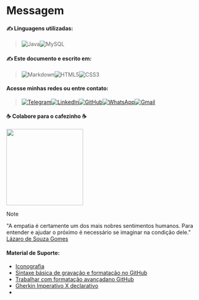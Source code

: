# Messagem
 
#### :writing_hand: Linguagens utilizadas:

>![Java](https://img.shields.io/badge/java-%23ED8B00.svg?style=for-the-badge&logo=openjdk&logoColor=white)![MySQL](https://img.shields.io/badge/MySQL-00000F?style=for-the-badge&logo=mysql&logoColor=white)

#### :writing_hand: Este documento e escrito em:

> ![Markdown](https://img.shields.io/badge/Markdown-000?style=for-the-badge&logo=markdown)![HTML5](https://img.shields.io/badge/HTML5-E34F26?style=for-the-badge&logo=html5&logoColor=white)![CSS3](https://img.shields.io/badge/CSS3-1572B6?style=for-the-badge&logo=css3&logoColor=white)

#### Acesse minhas redes ou entre contato:

> [![Telegram](https://img.shields.io/badge/Telegram-000?style=for-the-badge&logo=telegram&logoColor=2CA5E0)](https://t.me/Carlaol)[![LinkedIn](https://img.shields.io/badge/LinkedIn-0077B5?style=for-the-badge&logo=linkedin&logoColor=white)](https://www.linkedin.com/in/carlos-eduardo-dos-s-figueiredo/)[![GitHub](https://img.shields.io/badge/GitHub-100000?style=for-the-badge&logo=github&logoColor=white)](https://github.com/carloseduardonit)[![WhatsApp](https://img.shields.io/badge/WhatsApp-25D366?style=for-the-badge&logo=whatsapp&logoColor=white)](https://wa.me/5521985745077)[![Gmail](https://img.shields.io/badge/Gmail-333333?style=for-the-badge&logo=gmail&logoColor=red)](mailto:carlostecnicowl+github@gmail.com)

#### :coffee: Colabore para o cafezinho :coffee:

<img src="./Qr PIX.jpg" width="200">

> [!NOTE]
> "A empatia é certamente um dos mais nobres sentimentos humanos. 
>  Para entender e ajudar o próximo é necessário se imaginar na condição dele."
[Lázaro de Souza Gomes](https://www.pensador.com/autor/lazaro_de_souza_gomes/)

#### Material  de Suporte:

- [Iconografia](https://github.com/ikatyang/emoji-cheat-sheet/tree/master?tab=readme-ov-file#activities)
- [Sintaxe básica de gravação e formatação no GitHub](https://docs.github.com/pt/get-started/writing-on-github/getting-started-with-writing-and-formatting-on-github/basic-writing-and-formatting-syntax)
- [Trabalhar com formatação avançadano GitHub](https://docs.github.com/pt/get-started/writing-on-github/working-with-advanced-formatting)
- [Gherkin Imperativo X declarativo](https://cwi.com.br/blog/gherkin-imperativo-x-declarativo/)
- 
